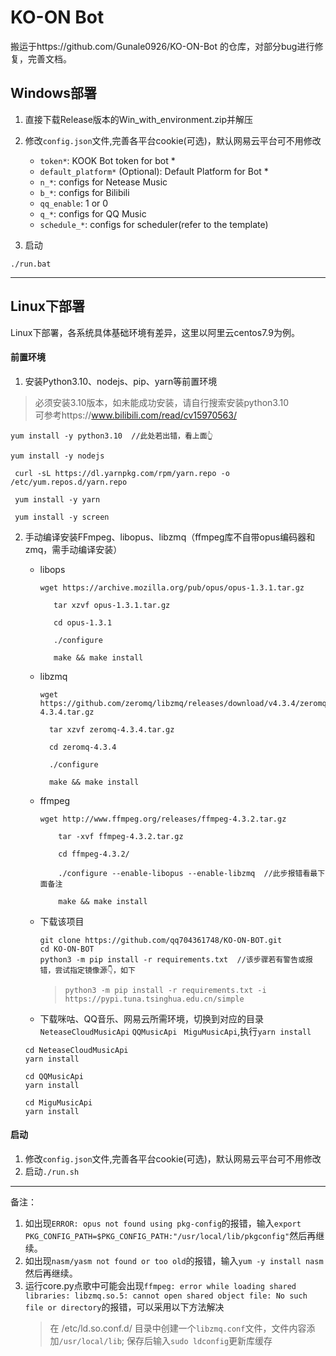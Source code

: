 # KO-ON Bot



搬运于https://github.com/Gunale0926/KO-ON-Bot 的仓库，对部分bug进行修复，完善文档。



## Windows部署

1. 直接下载Release版本的Win_with_environment.zip并解压
2. 修改`config.json`文件,完善各平台cookie(可选)，默认网易云平台可不用修改
   - `token*`: KOOK Bot token for bot *
   - `default_platform*` (Optional): Default Platform for Bot *
   - `n_*`: configs for Netease Music
   - `b_*`: configs for Bilibili
   - `qq_enable`: 1 or 0
   - `q_*`: configs for QQ Music
   - `schedule_*`: configs for scheduler(refer to the template)

3. 启动

```shell
./run.bat
```

---



## Linux下部署

Linux下部署，各系统具体基础环境有差异，这里以阿里云centos7.9为例。

#### 前置环境

1. 安装Python3.10、nodejs、pip、yarn等前置环境

> 必须安装3.10版本，如未能成功安装，请自行搜索安装python3.10  
> 可参考https://www.bilibili.com/read/cv15970563/  

   ```shell
   yum install -y python3.10  //此处若出错，看上面👆
  
   yum install -y nodejs
   
    curl -sL https://dl.yarnpkg.com/rpm/yarn.repo -o /etc/yum.repos.d/yarn.repo
    
    yum install -y yarn
    
    yum install -y screen
   ```

2. 手动编译安装FFmpeg、libopus、libzmq（ffmpeg库不自带opus编码器和zmq，需手动编译安装）

   * libops 

     ```shell
     wget https://archive.mozilla.org/pub/opus/opus-1.3.1.tar.gz
          
        tar xzvf opus-1.3.1.tar.gz  
        
        cd opus-1.3.1  
        
        ./configure  
        
        make && make install  
     ```

   * libzmq

     ```shell
     wget https://github.com/zeromq/libzmq/releases/download/v4.3.4/zeromq-4.3.4.tar.gz
     
       tar xzvf zeromq-4.3.4.tar.gz
       
       cd zeromq-4.3.4
       
       ./configure
       
       make && make install
     ```

   * ffmpeg

     ```shell
     wget http://www.ffmpeg.org/releases/ffmpeg-4.3.2.tar.gz
     
         tar -xvf ffmpeg-4.3.2.tar.gz
     
         cd ffmpeg-4.3.2/
     
         ./configure --enable-libopus --enable-libzmq  //此步报错看最下面备注
     
         make && make install
     ```

   * 下载该项目

     ```shell
     git clone https://github.com/qq704361748/KO-ON-BOT.git
     cd KO-ON-BOT
     python3 -m pip install -r requirements.txt  //该步骤若有警告或报错，尝试指定镜像源👇，如下
     ```
     > `python3 -m pip install -r requirements.txt -i https://pypi.tuna.tsinghua.edu.cn/simple`
     
    * 下载咪咕、QQ音乐、网易云所需环境，切换到对应的目录`NeteaseCloudMusicApi`   `QQMusicApi`  ` MiguMusicApi`,执行`yarn install`
     
     ```shell
     cd NeteaseCloudMusicApi
     yarn install
     
     cd QQMusicApi
     yarn install
     
     cd MiguMusicApi
     yarn install
     ```


#### 启动

1. 修改`config.json`文件,完善各平台cookie(可选)，默认网易云平台可不用修改
2. 启动`./run.sh`


---
备注：
1. 如出现`ERROR: opus not found using pkg-config`的报错，输入`export PKG_CONFIG_PATH=$PKG_CONFIG_PATH:"/usr/local/lib/pkgconfig"`然后再继续。
2. 如出现`nasm/yasm not found or too old`的报错，输入`yum -y install nasm`然后再继续。
3. 运行core.py点歌中可能会出现`ffmpeg: error while loading shared libraries: libzmq.so.5: cannot open shared object file: No such file or directory`的报错，可以采用以下方法解决
   > 在 /etc/ld.so.conf.d/ 目录中创建一个`libzmq.conf`文件，文件内容添加`/usr/local/lib`;
   > 保存后输入`sudo ldconfig`更新库缓存

